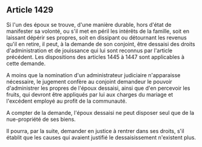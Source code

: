 Article 1429
----
Si l'un des époux se trouve, d'une manière durable, hors d'état de manifester sa
volonté, ou s'il met en péril les intérêts de la famille, soit en laissant
dépérir ses propres, soit en dissipant ou détournant les revenus qu'il en
retire, il peut, à la demande de son conjoint, être dessaisi des droits
d'administration et de jouissance qui lui sont reconnus par l'article précédent.
Les dispositions des articles 1445 à 1447 sont applicables à cette demande.

A moins que la nomination d'un administrateur judiciaire n'apparaisse
nécessaire, le jugement confère au conjoint demandeur le pouvoir d'administrer
les propres de l'époux dessaisi, ainsi que d'en percevoir les fruits, qui
devront être appliqués par lui aux charges du mariage et l'excédent employé au
profit de la communauté.

A compter de la demande, l'époux dessaisi ne peut disposer seul que de la
nue-propriété de ses biens.

Il pourra, par la suite, demander en justice à rentrer dans ses droits, s'il
établit que les causes qui avaient justifié le dessaisissement n'existent plus.
